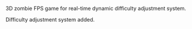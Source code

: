 3D zombie FPS game for real-time dynamic difficulty adjustment system.

Difficulty adjustment system added.
